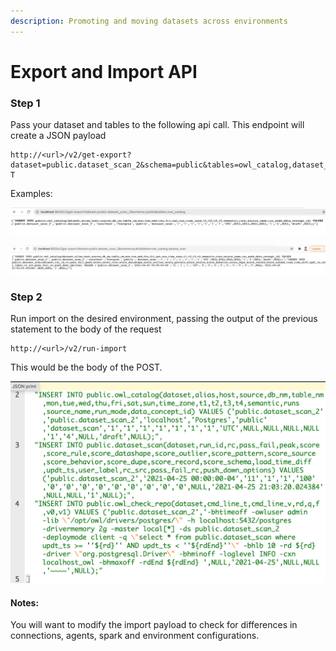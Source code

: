 ```yaml
---
description: Promoting and moving datasets across environments
---
```


# Export and Import API

### Step 1

Pass your dataset and tables to the following api call. This endpoint will create a JSON payload

```
http://<url>/v2/get-export?dataset=public.dataset_scan_2&schema=public&tables=owl_catalog,dataset_scan,owl_check_repo
T
```

Examples:

![1 Table](.gitbook/assets/screen-shot-2021-04-26-at-10.02.12-am.png)

![Multiple Tables](.gitbook/assets/screen-shot-2021-04-26-at-10.07.54-am.png)

### Step 2

Run import on the desired environment, passing the output of the previous statement to the body of the request 

```
http://<url>/v2/run-import
```

This would be the body of the POST.

![](.gitbook/assets/screen-shot-2021-04-26-at-10.13.18-am.png)

#### Notes: 

You will want to modify the import payload to check for differences in connections, agents, spark and environment configurations.



